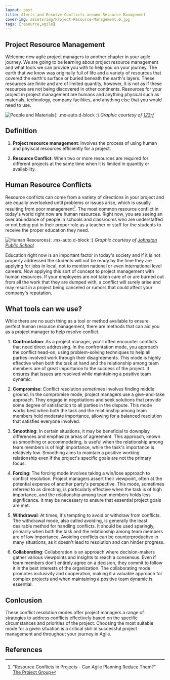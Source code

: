 ```yaml
---
layout: post
title: Alerts and Resolve Conflicts around Resource Management
cover-img: assets/img/Project-Resource-Management.0.jpg
tags: [resource,agile]
---
```

## Project Resource Management

Welcome new agile project managers to another chapter in your agile journey. We are going to be learning about project resource management and what tools we can provide you with to help you on your journey. The earth that we know was originally full of life and a variety of resources that covered the earth's surface or buried beneath the earth's layers. These resources are finite and are of limited quantity, however, it is not as if these resources are not being discovered in other continents. Resources for your project in project management are humans and anything physical such as materials, technology, company facilities, and anything else that you would need to use.

![People and Materials](/agile-blog/assets/img/people-and-materials.jpeg){: .mx-auto.d-block :}
*Graphic courtesy of [123rf](https://www.123rf.com/photo_125372376_house-building-illustration-business-people-workers-make-construction-home-with-tools-and-materials.html)*

## Definition
1. **Project resource management**: involves the process of using human and phyiscal resources efficiently for a project.

2. **Resource Conflict**: When two or more resources are required for different projects at the same time when it is limited in quantity or availability.

## Human Resource Conflicts

Resource conflicts can come from a variety of directions in your project and are equally overlooked until problems or issues arise, which is usually resulting from poor management[^1]. The most common resource conflict in today's world right now are human resources. Right now, you are seeing an over abundance of people in schools and classrooms who are understaffed or not being put in their proper role as a teacher or staff for the students to receive the proper education they need. 

![Human Resources](/agile-blog/assets/img/human_resources_picture.jpg){: .mx-auto.d-block :}
*Graphic courtesy of [Johnston Public School](https://www.johnstonschools.org/apps/pages/index.jsp?uREC_ID=2742382&type=d&pREC_ID=2296569)*

Education right now is an important factor in today's society and if it is not properly addressed the students will not be ready by the time they are applying for jobs in local, not to mention national or even international level careers. Now applying this sort of concept to project management with human resources. If your employees are not taken care of or are burned out from all the work that they are dumped with, a conflict will surely arise and may result in a project being canceled or rumors that could affect your company's reputation.

## What tools can we use?

While there are no such thing as a tool or method available to ensure perfect human resource management, there are methods that can aid you as a project manager to help resolve conflict. 

1. **Confrontation**: As a project manager, you'll often encounter conflicts that need direct addressing. In the confrontation mode, you approach the conflict head-on, using problem-solving techniques to help all parties involved work through their disagreements. This mode is highly effective when both the task at hand and the relationship among team members are of great importance to the success of the project. It ensures that issues are resolved while maintaining a positive team dynamic.
   
2. **Compromise**: Conflict resolution sometimes involves finding middle ground. In the compromise mode, project managers use a give-and-take approach. They engage in negotiations and seek solutions that provide some degree of satisfaction to all parties in the dispute. This mode works best when both the task and the relationship among team members hold moderate importance, allowing for a balanced resolution that satisfies everyone involved.
   
3. **Smoothing**: In certain situations, it may be beneficial to downplay differences and emphasize areas of agreement. This approach, known as smoothing or accommodating, is useful when the relationship among team members is of high importance, while the task's importance is relatively low. Smoothing aims to maintain a positive working relationship even if the project's specific goals are not the primary focus.
   
4. **Forcing**: The forcing mode involves taking a win/lose approach to conflict resolution. Project managers assert their viewpoint, often at the potential expense of another party's perspective. This mode, sometimes referred to as directing, is particularly effective when the task is of high importance, and the relationship among team members holds less significance. It may be necessary to ensure that essential project goals are met.
   
5. **Withdrawal**: At times, it's tempting to avoid or withdraw from conflicts. The withdrawal mode, also called avoiding, is generally the least desirable method for handling conflicts. It should be used sparingly, primarily when both the task and the relationship among team members are of low importance. Avoiding conflicts can be counterproductive in many situations, as it doesn't lead to resolution and can hinder progress.

6. **Collaborating**: Collaboration is an approach where decision-makers gather various viewpoints and insights to reach a consensus. Even if team members don't entirely agree on a decision, they commit to follow it in the best interests of the organization. The collaborating mode promotes inclusivity and cooperation, making it a valuable approach for complex projects and when maintaining a positive team dynamic is essential.

## Conlcusion

These conflict resolution modes offer project managers a range of strategies to address conflicts effectively based on the specific circumstances and priorities of the project. Choosing the most suitable mode for a given situation is a critical skill in successful project management and throughout your journey in Agile.

## References

[^1]:”Resource Conflicts in Projects - Can Agile Planning Reduce Them?” [The Project Group](https://www.theprojectgroup.com/blog/en/project-resource-conflicts-agile/)
